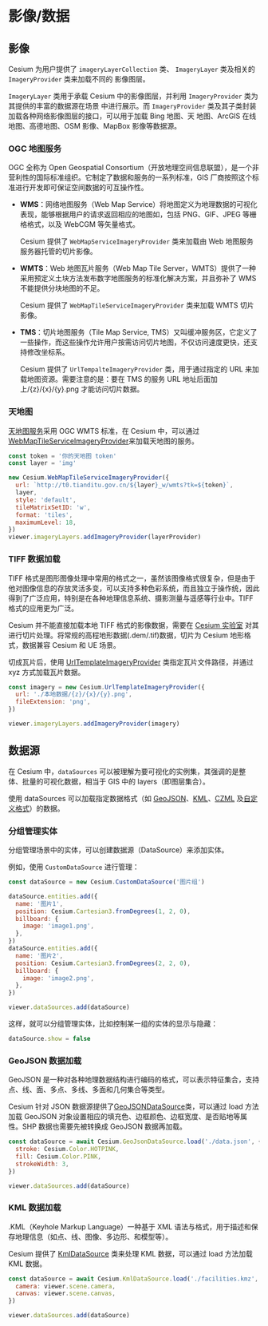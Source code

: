 # 影像/数据

## 影像

Cesium 为用户提供了 `imageryLayerCollection` 类、 `ImageryLayer` 类及相关的 `ImageryProvider` 类来加载不同的
影像图层。

`ImageryLayer` 类用于承载 Cesium 中的影像图层，并利用 `ImageryProvider` 类为其提供的丰富的数据源在场景
中进行展示。而 `ImageryProvider` 类及其子类封装加载各种网络影像图层的接口，可以用于加载 Bing 地图、天
地图、ArcGIS 在线地图、高德地图、OSM 影像、MapBox 影像等数据源。

### OGC 地图服务

OGC 全称为 Open Geospatial Consortium（开放地理空间信息联盟），是一个非营利性的国际标准组织。它制定了数据和服务的一系列标准，GIS 厂商按照这个标准进行开发即可保证空间数据的可互操作性。

- **WMS**：网络地图服务（Web Map Service）将地图定义为地理数据的可视化表现，能够根据用户的请求返回相应的地图如，包括 PNG、GIF、JPEG 等栅格格式，以及 WebCGM 等矢量格式。

  Cesium 提供了 `WebMapServiceImageryProvider` 类来加载由 Web 地图服务服务器托管的切片影像。

- **WMTS**：Web 地图瓦片服务（Web Map Tile Server，WMTS）提供了一种采用预定义土块方法发布数字地图服务的标准化解决方案，并且弥补了 WMS 不能提供分块地图的不足。

  Cesium 提供了 `WebMapTileServiceImageryProvider` 类来加载 WMTS 切片影像。

- **TMS**：切片地图服务（Tile Map Service, TMS）又叫缓冲服务区，它定义了一些操作，而这些操作允许用户按需访问切片地图，不仅访问速度更快，还支持修改坐标系。

  Cesium 提供了 `UrlTempalteImageryProvider` 类，用于通过指定的 URL 来加载地图资源。需要注意的是：要在 TMS 的服务 URL 地址后面加上/{z}/{x}/{y}.png 才能访问切片数据。

### 天地图

[天地图服务](http://lbs.tianditu.gov.cn/server/MapService.html)采用 OGC WMTS 标准，在 Cesium 中，可以通过 [WebMapTileServiceImageryProvider](https://cesium.com/learn/ion-sdk/ref-doc/WebMapTileServiceImageryProvider.html)来加载天地图的服务。

```js
const token = '你的天地图 token'
const layer = 'img'

new Cesium.WebMapTileServiceImageryProvider({
  url: `http://t0.tianditu.gov.cn/${layer}_w/wmts?tk=${token}`,
  layer,
  style: 'default',
  tileMatrixSetID: 'w',
  format: 'tiles',
  maximumLevel: 18,
})
viewer.imageryLayers.addImageryProvider(layerProvider)
```

### TIFF 数据加载

TIFF 格式是图形图像处理中常用的格式之一，虽然该图像格式很复杂，但是由于他对图像信息的存放灵活多变，可以支持多种色彩系统，而且独立于操作统，因此得到了广泛应用，特别是在各种地理信息系统、摄影测量与遥感等行业中。TIFF 格式的应用更为广泛。

Cesium 并不能直接加载本地 TIFF 格式的影像数据，需要在 [Cesium 实验室](http://m.cesiumlab.com/cesiumlab.html) 对其进行切片处理。将常规的高程地形数据(.dem/.tif)数据，切片为 Cesium 地形格式，数据兼容 Cesium 和 UE 场景。

切成瓦片后，使用 [UrlTemplateImageryProvider](https://cesium.com/learn/ion-sdk/ref-doc/UrlTemplateImageryProvider.html) 类指定瓦片文件路径，并通过 xyz 方式加载瓦片数据。

```js
const imagery = new Cesium.UrlTemplateImageryProvider({
  url: './本地数据/{z}/{x}/{y}.png',
  fileExtension: 'png',
})

viewer.imageryLayers.addImageryProvider(imagery)
```

## 数据源

在 Cesium 中，`dataSources` 可以被理解为要可视化的实例集，其强调的是整体、批量的可视化数据，相当于 GIS 中的 layers（即图层集合）。

使用 dataSources 可以加载指定数据格式（如 [GeoJSON](https://cesium.com/learn/ion-sdk/ref-doc/GeoJsonDataSource.html)、[KML](https://cesium.com/learn/ion-sdk/ref-doc/KmlDataSource.html)、[CZML](https://cesium.com/learn/ion-sdk/ref-doc/CzmlDataSource.html) 及[自定义格式](https://cesium.com/learn/ion-sdk/ref-doc/CustomDataSource.html)）的数据。

### 分组管理实体

分组管理场景中的实体，可以创建数据源（DataSource）来添加实体。

例如，使用 `CustomDataSource` 进行管理：

```js
const dataSource = new Cesium.CustomDataSource('图片组')

dataSource.entities.add({
  name: '图片1',
  position: Cesium.Cartesian3.fromDegrees(1, 2, 0),
  billboard: {
    image: 'image1.png',
  },
})
dataSource.entities.add({
  name: '图片2',
  position: Cesium.Cartesian3.fromDegrees(2, 2, 0),
  billboard: {
    image: 'image2.png',
  },
})

viewer.dataSources.add(dataSource)
```

这样，就可以分组管理实体，比如控制某一组的实体的显示与隐藏：

```js
dataSource.show = false
```

### GeoJSON 数据加载

GeoJSON 是一种对各种地理数据结构进行编码的格式，可以表示特征集合，支持点、线、面、多点、多线、多面和几何集合等类型。

Cesium 针对 JSON 数据源提供了[GeoJSONDataSource](https://cesium.com/learn/ion-sdk/ref-doc/GeoJsonDataSource.html)类，可以通过 load 方法加载 GeoJSON 对象设置相应的填充色、边框颜色、边框宽度、是否贴地等属性。SHP 数据也需要先被转换成 GeoJSON 数据再加载。

```js
const dataSource = await Cesium.GeoJsonDataSource.load('./data.json', {
  stroke: Cesium.Color.HOTPINK,
  fill: Cesium.Color.PINK,
  strokeWidth: 3,
})

viewer.dataSources.add(dataSource)
```

### KML 数据加载

.KML（Keyhole Markup Language）一种基于 XML 语法与格式，用于描述和保存地理信息（如点、线、图像、多边形、和模型等）。

Cesium 提供了 [KmlDataSource]() 类来处理 KML 数据，可以通过 load 方法加载 KML 数据。

```js
const dataSource = await Cesium.KmlDataSource.load('./facilities.kmz', {
  camera: viewer.scene.camera,
  canvas: viewer.scene.canvas,
})

viewer.dataSources.add(dataSource)
```
